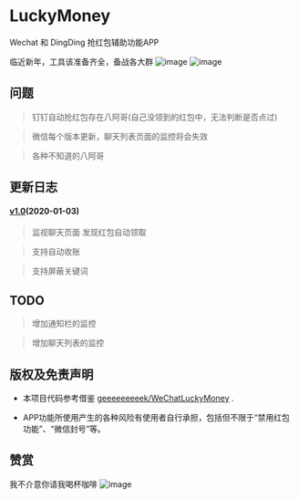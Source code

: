 # LuckyMoney
Wechat 和 DingDing 抢红包辅助功能APP

临近新年，工具该准备齐全，备战各大群
![image](https://github.com/B0y1n4o4/resources/raw/master/LuckyMoney/image/main.jpg)
![image](https://github.com/B0y1n4o4/resources/raw/master/LuckyMoney/image/detail.jpg)


## 问题
> 钉钉自动抢红包存在八阿哥(自己没领到的红包中，无法判断是否点过)

> 微信每个版本更新，聊天列表页面的监控将会失效

> 各种不知道的八阿哥

## 更新日志

#### [v1.0](https://github.com/B0y1n4o4/resources/raw/master/LuckyMoney/apk/v1.0_release.apk)(2020-01-03)
> 监视聊天页面 发现红包自动领取

> 支持自动收账

> 支持屏蔽关键词

## TODO
> 增加通知栏的监控

> 增加聊天列表的监控

## 版权及免责声明

* 本项目代码参考借鉴 [geeeeeeeeek/WeChatLuckyMoney](https://github.com/geeeeeeeeek/WeChatLuckyMoney) .

* APP功能所使用产生的各种风险有使用者自行承担，包括但不限于“禁用红包功能”、“微信封号”等。

## 赞赏

我不介意你请我喝杯咖啡
![image](https://github.com/B0y1n4o4/resources/raw/master/LuckyMoney/image/pay.jpg)

